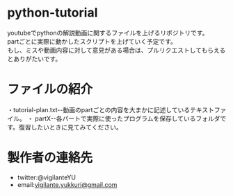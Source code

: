 # python-tutorial 
youtubeでpythonの解説動画に関するファイルを上げるリポジトリです。  
partごとに実際に動かしたスクリプトを上げていく予定です。  
もし、ミスや動画内容に対して意見がある場合は、プルリクエストしてもらえるとありがたいです。

# ファイルの紹介
・tutorial-plan.txt--動画のpartごとの内容を大まかに記述しているテキストファイル。
・ partX--各パートで実際に使ったプログラムを保存しているフォルダです。復習したいときに見てみてください。  
  
# 製作者の連絡先
* twitter:@vigilanteYU
* email:vigilante.yukkuri@gmail.com